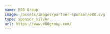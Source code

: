 ```yaml
---
name: E80 Group
image: /assets/images/partner-sponsor/e80.svg
type: sponsor_silver
url: https://www.e80group.com/
---
```

